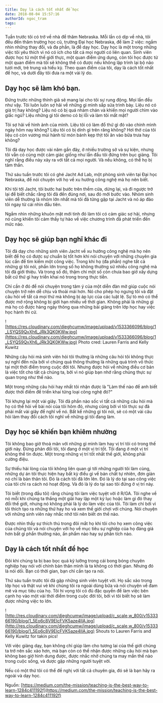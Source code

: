 ```yaml
---
title: Dạy là cách tốt nhất để học
date: 2018-08-04 15:57:16
authorId: ngoc_tram
tags:
---
```

Tuần trước tôi có trở về nhà để thăm Nebraska.
Mỗi lần có dịp về nhà, tôi đều đến thăm trường học cũ, trường Đại học Nebraska, để làm 2 việc: ngắm nhìn những thay đổi, và đa phần, là để dạy học.
Dạy học là một trong những việc tôi yêu thích vì nó có ích cho tất cả mọi người có liên quan. Sinh viên được học từ một thế giới thực, một quan điểm ứng dụng, còn tôi học được từ một quan điểm mà tôi sẽ không thể có được nếu không lập trình lại bộ não tươi mới, trẻ trung và hiếu kỳ.
Theo quan điểm của tôi, dạy là cách tốt nhất để học, và dưới đây tôi đưa ra một vài lý do.

<!-- more -->

## Dạy học sẽ làm khó bạn.
Đứng trước những thính giả sẽ mang lại cho tôi sự rung động. Mọi lần đều như vậy.
Tôi luôn luôn sợ hãi về những gì mình sắp sửa trình bày. Liệu nó có giá trị hay không? Liệu nó có bị quá nhàm chán và khiến mọi người chìm vào giấc ngủ? Liệu những gì tôi demo có bị lỗi và làm tôi mất mặt?

Tôi sợ hãi về hình ảnh của mình. Liệu tôi có làm đổ thứ gì đó vào chính mình ngày hôm nay không? Liệu tôi có bị dính gì trên răng không? Hơi thở của tôi liệu có còn vương mùi hành từ món bánh kẹp thịt tôi ăn vào bữa trưa hay không?

Tôi đã dạy học được vài năm gần đây, ở nhiều trường sở và sự kiện, nhưng tôi vẫn có cùng một cảm giác giống như lần đầu tôi đứng trên bục giảng. Tôi nghĩ rằng điều này xảy ra với tất cả mọi người. Và nếu không, có thể họ bị tâm thần.

Thứ sáu tuần trước tôi có ghé Jacht Ad Lab, một phòng sinh viên tại Đại học Nebraska, để nói chuyện với họ về xu hướng công nghệ mà họ nên biết.

Khi tôi tới Jacht, tôi bước hai bước trên thềm cửa, dừng lại, và đi ngược trở lại để biết chắc rằng tôi đã đến đúng nơi, sau đó mới bước vào. Nhóm sinh viên dễ thường là nhóm lớn nhất mà tôi đã từng gặp tại Jacht và nó áp đảo tôi ngay từ cái nhìn đầu tiên.

Ngắm nhìn những khuôn mặt mới tinh đó làm tôi có cảm giác sợ hãi, nhưng nó cũng khiến tôi cảm thấy tự hào về việc chương trình đã phát triển đến mức nào.

## Dạy học sẽ giúp bạn nghĩ khác đi
Tôi đã dạy cho những sinh viên Jacht về xu hướng công nghệ mà họ nên biết để họ có được sự chuẩn bị tốt hơn khi nói chuyện với những chuyên gia lúc cần để tìm kiếm một công việc.
Trong khi họ (đa phần) nghe tất cả những gì tôi nói, phần lớn trong số họ không thường sử nhiều công nghệ mà tôi đã giới thiệu. Và trong số đó, thậm chí một số còn chưa bao giờ xây dựng bất cứ thứ gì hay triển khai nó trong trong thực tiễn.

Chỉ cần ở đó để nói chuyện trong tâm ý của một diễn đàn mở giúp cuộc nói chuyện trở nên dễ chịu và thoải mái hơn. Nó cho phép họ ngưng tôi và đặt câu hỏi về tất cả mọi thứ mà không bị áp lực của các luật lệ. Sự tò mò có thể được mở rộng không bị giới hạn nhiều về thời gian. Không phải là những gì mà họ có được hàng ngày thông qua những bài giảng trên lớp học hay việc học hành thi cử.

![https://res.cloudinary.com/djeghcumw/image/upload/v1533366096/blog/1_LSYQS9QvXh6_JRk3QK0KWw.jpg](https://res.cloudinary.com/djeghcumw/image/upload/v1533366096/blog/1_LSYQS9QvXh6_JRk3QK0KWw.jpg)
Photo cred: Lauren Farris and Kelly Kuwitz

Những câu hỏi mà sinh viên hỏi tôi thường là những câu hỏi tôi không thực sự nghĩ đến nữa bởi vì chúng quá thông thường là những quá trình vô thức tại một thời điểm trong cuộc đời tôi. Nhưng được hỏi về những điều cơ bản là việc tốt cho tất cả chúng ta, bởi vì nó giúp bạn nhớ rằng chúng thực sự quan trọng như thế nào.

Một trong những câu hỏi hay nhất tôi nhận được là "Làm thế nào để anh biết được thời điểm để triển khai từng loại công nghệ đó?"

Tôi khựng lại một vài giây. Tôi đã phần nào sốc vì tất cả những câu hỏi mà họ có thể hỏi về bài nói của tôi hôm đó, nhưng cũng bởi vì tôi thực sự đã phải mất vài giây để nghĩ về nó.
Bất kể những gì tôi nói, sẽ có một vài câu hỏi làm thay đổi cách tôi nghĩ về những gì tôi đang làm.

## Dạy học sẽ khiến bạn khiêm nhường

Tôi không bao giờ thoả mãn với những gì mình làm hay vị trí tôi có trong thế giới này.
Đừng phản đối tôi, tôi đang ở một vị trí tốt. Tôi đang ở một vị trí không thể tin được. Một trong những vị trí tốt nhất thế giới, không phải cường điệu.

Sự thiếu hài lòng của tôi không liên quan gì tới những người tôi làm cùng, những dự án tôi thực hiện hay bất kỳ điều gì về bản chất tự nhiên, đơn giản nó chỉ là bản thân tôi. Đó là cách tôi đã lớn lên. Đó là lý do tại sao công việc của tôi chỉ ra cách nó hoạt động. Và đó là lý do tại sao tôi đứng ở vị trí này.

Tôi biết (trong đầu tôi) rằng chúng tôi làm việc tuyệt vời ở R/GA. Tôi nghe về nó mỗi khi chúng ta thắng một giải hay lập một kỷ lục hoặc làm gì đó thay đổi thế giới, nhưng nó không phải là lý do làm việc của tôi. Tôi làm chỉ bởi vì tôi thích tạo ra những thứ hay ho và xem thế giới chơi với chúng.
Nói chuyện với những sinh viên này nhắc nhở tôi nên biết ơn thế nào.

Được nhìn thấy sự thích thú trong đôi mắt họ khi tôi cho họ xem công việc của chúng tôi và nói chuyện với họ về mục tiêu sự nghiệp của họ đáng giá hơn bất gì phần thưởng nào, ấn phẩm nào hay sự phân tích nào.

## Dạy là cách tốt nhất để học

Đôi khi chúng ta bị bao bọc quá kỹ lưỡng trong cái bong bóng chuyên nghiệp hay nói với chính bản thân mình là ta không có thời gian. Nhưng đó là nói dối. Bạn có thời gian, bạn chỉ cần tạo ra nói.

Thứ sáu tuần trước tôi đã gặp những sinh viên tuyệt vời. Họ sắc xảo trong lớp học và thật vui vẻ khi chúng tôi ra ngoài dùng bữa và nói chuyện về đam mê và mục tiêu của họ. Tôi hi vọng tôi có đủ đặc quyền để làm việc bên cạnh họ vào một vài thời điểm trong cuộc đời tôi, bởi vì tôi biết họ sẽ làm được những việc to lớn.

![http://res.cloudinary.com/djeghcumw/image/upload/c_scale,w_800/v1533366190/blog/1_5Eo6c8V9EIcFVK5aze4IIA.jpg](http://res.cloudinary.com/djeghcumw/image/upload/c_scale,w_800/v1533366190/blog/1_5Eo6c8V9EIcFVK5aze4IIA.jpg)
Shouts to Lauren Farris and Kelly Kuwitz for takin pics!

Với việc giảng dạy, bạn không chỉ giúp làm cho tương lai của thế giới chúng ta trở nên sắc xảo hơn, mà bạn còn có thể nhận được những câu hỏi mà bạn không bao giờ hình dung được, được nhắc nhở chúng ta may mắn thế nào trong cuộc sống, và được gặp những người tuyệt vời.

Nếu có một thứ tôi có thể đề nghị với tất cả chuyên gia, đó sẽ là bạn hãy ra ngoài và dạy học.

Nguồn: [https://medium.com/the-mission/teaching-is-the-best-way-to-learn-1284c411192f](https://medium.com/the-mission/teaching-is-the-best-way-to-learn-1284c411192f)